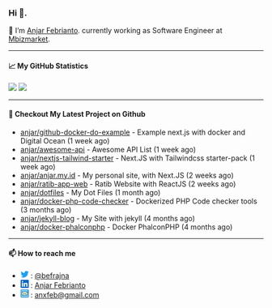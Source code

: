 ### Hi 👋.

 🔭 I’m [Anjar Febrianto](https://www.anjar.my.id). currently working as Software Engineer at [Mbizmarket](https://www.mbizmarket.co.id). 

[]() 

---


#### 📈 My GitHub Statistics
<img src="https://github-readme-stats.vercel.app/api?username=anjar&show_icons=true&count_private=true&hide=contribs&cache_seconds=86400&theme=vision-friendly-dark&hide_title=true">

<img src="https://github-readme-stats.vercel.app/api/top-langs/?username=anjar&layout=compact&count=8&cache_seconds=86400&theme=vision-friendly-dark&hide=html,css">


---

#### 👷 Checkout My Latest Project on Github

- [anjar/github-docker-do-example](https://github.com/anjar/github-docker-do-example) - Example next.js with docker and Digital Ocean (1 week ago)
- [anjar/awesome-api](https://github.com/anjar/awesome-api) - Awesome API List (1 week ago)
- [anjar/nextjs-tailwind-starter](https://github.com/anjar/nextjs-tailwind-starter) - Next.JS with Tailwindcss starter-pack (1 week ago)
- [anjar/anjar.my.id](https://github.com/anjar/anjar.my.id) - My personal site, with Next.JS (2 weeks ago)
- [anjar/ratib-app-web](https://github.com/anjar/ratib-app-web) - Ratib Website with ReactJS (2 weeks ago)
- [anjar/dotfiles](https://github.com/anjar/dotfiles) - My Dot Files (1 month ago)
- [anjar/docker-php-code-checker](https://github.com/anjar/docker-php-code-checker) - Dockerized PHP Code checker tools (3 months ago)
- [anjar/jekyll-blog](https://github.com/anjar/jekyll-blog) - My Site with jekyll (4 months ago)
- [anjar/docker-phalconphp](https://github.com/anjar/docker-phalconphp) - Docker PhalconPHP (4 months ago)


---
#### 📫 How to reach me
[](https://www.linkedin.com/in/anjar-febrianto/)

- <img  alt="Anjar Febrianto | Twitter"  width="16px"  src="https://raw.githubusercontent.com/anjar/anjar/master/assets/twitter.svg" /> : [@befrajna](https://twitter.com/befrajna)
- <img  alt="Anjar Febrianto | Linkedin"  width="16px" src="https://raw.githubusercontent.com/anjar/anjar/master/assets/linkedin.svg" /> : [Anjar Febrianto](https://www.linkedin.com/in/anjar-febrianto/)
- <img  alt="Anjar Febrianto | Email"  width="16px" src="https://raw.githubusercontent.com/anjar/anjar/master/assets/email-icon.svg" /> : [anxfeb@gmail.com](mailto://anxfeb@gmail.com)


